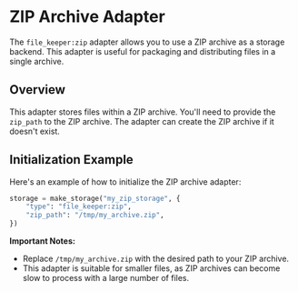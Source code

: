 # ZIP Archive Adapter

The `file_keeper:zip` adapter allows you to use a ZIP archive as a storage
backend. This adapter is useful for packaging and distributing files in a
single archive.

## Overview

This adapter stores files within a ZIP archive. You'll need to provide the `zip_path`
to the ZIP archive.  The adapter can create the ZIP archive if it doesn't
exist.

## Initialization Example

Here's an example of how to initialize the ZIP archive adapter:

```python
storage = make_storage("my_zip_storage", {
    "type": "file_keeper:zip",
    "zip_path": "/tmp/my_archive.zip",
})
```

**Important Notes:**

*   Replace `/tmp/my_archive.zip` with the desired path to your ZIP archive.
*   This adapter is suitable for smaller files, as ZIP archives can become slow
    to process with a large number of files.
